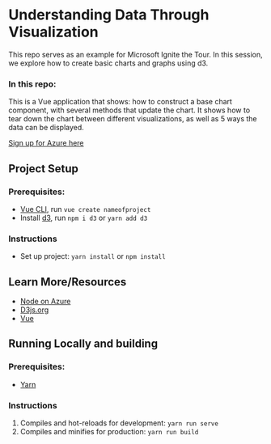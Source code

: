 # Understanding Data Through Visualization
  This repo serves as an example for Microsoft Ignite the Tour. In this session, we explore how to create basic charts and graphs using d3.

  ### In this repo:
  This is a Vue application that shows: how to construct a base chart component, with several methods that update the chart. It shows how to tear down the chart between different visualizations, as well as 5 ways the data can be displayed.
  
  [Sign up for Azure here](https://azure.microsoft.com/en-us/free/?WT.mc_id=MSIgniteTheTour-github-DAT20)
  
## Project Setup
  ### Prerequisites:
  - [Vue CLI](https://cli.vuejs.org/), run `vue create nameofproject`
  - Install [d3](https://d3js.org/), run `npm i d3` or `yarn add d3`
  
  ### Instructions
  - Set up project: `yarn install` or `npm install`

## Learn More/Resources
- [Node on Azure](https://docs.microsoft.com/en-us/azure/app-service/app-service-web-get-started-nodejs?WT.mc_id=MSIgniteTheTour-github-DAT20)
- [D3js.org](https://d3js.org/?WT.mc_id=MSIgniteTheTour-github-DAT20)
- [Vue](https://vuejs.org/?WT.mc_id=MSIgniteTheTour-github-DAT20)

## Running Locally and building
  ### Prerequisites:
  - [Yarn](https://yarnpkg.com/en/)
  
  ### Instructions
  1. Compiles and hot-reloads for development: `yarn run serve`
  2. Compiles and minifies for production: `yarn run build`